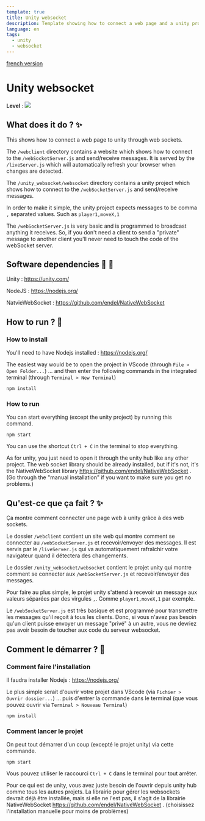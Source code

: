 ```yaml
---
template: true
title: Unity websocket
description: Template showing how to connect a web page and a unity project through a websocket server
language: en
tags:
  - unity
  - websocket
---
```


<a href="#french">french version</a>

# Unity websocket

**Level** : ![](https://img.shields.io/badge/Level-Advanced-red)

## What does it do ? ✨

This shows how to connect a web page to unity through web sockets.

The `/webclient` directory contains a website which shows how to connect to the `/webSocketServer.js` and send/receive messages. It is served by the `/liveServer.js` which will automatically refresh your browser when changes are detected.

The `/unity_websocket/websocket` directory contains a unity project which shows how to connect to the `/webSocketServer.js` and send/receive messages.

In order to make it simple, the unity project expects messages to be comma `,` separated values. Such as `player1,moveX,1`

The `/webSocketServer.js` is very basic and is programmed to broadcast anything it receives. So, if you don't need a client to send a "private" message to another client you'll never need to touch the code of the webSocket server.

## Software dependencies 🌈 📂

Unity : https://unity.com/

NodeJS : https://nodejs.org/

NatvieWebSocket : https://github.com/endel/NativeWebSocket

## How to run ? 🚀

### How to install

You'll need to have Nodejs installed : https://nodejs.org/

The easiest way would be to open the project in VScode (through `File > Open Folder...`)
... and then enter the following commands in the integrated terminal (through `Terminal > New Terminal`)

```
npm install
```

### How to run

You can start everything (except the unity project) by running this command.

```
npm start
```

You can use the shortcut `Ctrl + C` in the terminal to stop everything.

As for unity, you just need to open it through the unity hub like any other project. The web socket library should be already installed, but if it's not, it's the NativeWebSocket library https://github.com/endel/NativeWebSocket . (Go through the "manual installation" if you want to make sure you get no problems.)

<span id="french"></span>

## Qu'est-ce que ça fait ? ✨

Ça montre comment connecter une page web à unity grâce à des web sockets.

Le dossier `/webclient` contient un site web qui montre comment se connecter au `/webSocketServer.js` et recevoir/envoyer des messages. Il est servis par le `/liveServer.js` qui va automatiquement rafraîchir votre navigateur quand il détectera des changements.

Le dossier `/unity_websocket/websocket` contient le projet unity qui montre comment se connecter aux `/webSocketServer.js` et recevoir/envoyer des messages.

Pour faire au plus simple, le projet unity s'attend à recevoir un message aux valeurs séparées par des virgules `,`. Comme `player1,moveX,1` par exemple.

Le `/webSocketServer.js` est très basique et est programmé pour transmettre les messages qu'il reçoit à tous les clients. Donc, si vous n'avez pas besoin qu'un client puisse envoyer un message "privé" à un autre, vous ne devriez pas avoir besoin de toucher aux code du serveur websocket.

## Comment le démarrer ? 🚀

### Comment faire l'installation

Il faudra installer Nodejs : https://nodejs.org/

Le plus simple serait d'ouvrir votre projet dans VScode (via `Fichier > Ouvrir dossier...`) ... puis d'entrer la commande dans le terminal (que vous pouvez ouvrir via `Terminal > Nouveau Terminal`)

```
npm install
```

### Comment lancer le projet

On peut tout démarrer d'un coup (excepté le projet unity) via cette commande.

```
npm start
```

Vous pouvez utiliser le raccourci `Ctrl + C` dans le terminal pour tout arrêter.

Pour ce qui est de unity, vous avez juste besoin de l'ouvrir depuis unity hub comme tous les autres projets. La librairie pour gérer les websockets devrait déjà être installée, mais si elle ne l'est pas, il s'agit de la librairie NativeWebSocket https://github.com/endel/NativeWebSocket . (choisissez l'installation manuelle pour moins de problèmes)
